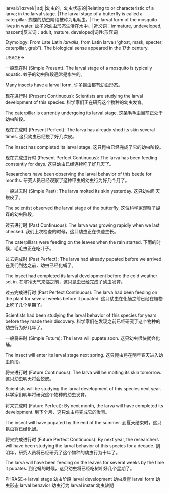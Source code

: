 larval:/ˈlɑːrvəl/| adj.|幼虫的，幼虫状态的|Relating to or characteristic of a larva; in the larval stage. |The larval stage of a butterfly is called a caterpillar. 蝴蝶的幼虫阶段被称为毛毛虫。|The larval form of the mosquito lives in water. 蚊子的幼虫形态生活在水中。|近义词：immature, undeveloped, nascent|反义词：adult, mature, developed|词性:形容词

Etymology: From Late Latin *larvalis*, from Latin larva (“ghost, mask, specter; caterpillar, grub”).  The biological sense appeared in the 17th century.

USAGE->

一般现在时 (Simple Present):
The larval stage of a mosquito is typically aquatic. 蚊子的幼虫阶段通常是水生的。

Many insects have a larval form. 许多昆虫都有幼虫形态。


现在进行时 (Present Continuous):
Scientists are studying the larval development of this species. 科学家们正在研究这个物种的幼虫发育。

The caterpillar is currently undergoing its larval stage.  这条毛毛虫目前正处于幼虫阶段。


现在完成时 (Present Perfect):
The larva has already shed its skin several times.  这只幼虫已经蜕了好几次皮。

The insect has completed its larval stage.  这只昆虫已经完成了它的幼虫阶段。


现在完成进行时 (Present Perfect Continuous):
The larva has been feeding constantly for days.  这只幼虫已经连续吃了好几天了。

Researchers have been observing the larval behavior of this beetle for months.  研究人员已经观察了这种甲虫的幼虫行为好几个月了。


一般过去时 (Simple Past):
The larva molted its skin yesterday.  这只幼虫昨天蜕皮了。

The scientist observed the larval stage of the butterfly.  这位科学家观察了蝴蝶的幼虫阶段。


过去进行时 (Past Continuous):
The larva was growing rapidly when we last checked.  我们上次检查的时候，这只幼虫正在快速生长。

The caterpillars were feeding on the leaves when the rain started.  下雨的时候，毛毛虫正在吃叶子。


过去完成时 (Past Perfect):
The larva had already pupated before we arrived.  在我们到达之前，幼虫已经化蛹了。

The insect had completed its larval development before the cold weather set in.  在寒冷天气来临之前，这只昆虫已经完成了幼虫发育。


过去完成进行时 (Past Perfect Continuous):
The larva had been feeding on the plant for several weeks before it pupated.  这只幼虫在化蛹之前已经在植物上吃了几个星期了。

Scientists had been studying the larval behavior of this species for years before they made their discovery.  科学家们在发现之前已经研究了这个物种的幼虫行为好几年了。


一般将来时 (Simple Future):
The larva will pupate soon.  这只幼虫很快就会化蛹。

The insect will enter its larval stage next spring.  这只昆虫将在明年春天进入幼虫阶段。


将来进行时 (Future Continuous):
The larva will be molting its skin tomorrow.  这只幼虫明天将会蜕皮。

Scientists will be studying the larval development of this species next year.  科学家们明年将研究这个物种的幼虫发育。


将来完成时 (Future Perfect):
By next month, the larva will have completed its development.  到下个月，这只幼虫将完成它的发育。

The insect will have pupated by the end of the summer.  到夏天结束时，这只昆虫将已经化蛹。


将来完成进行时 (Future Perfect Continuous):
By next year, the researchers will have been studying the larval behavior of this species for a decade.  到明年，研究人员将已经研究了这个物种的幼虫行为十年了。

The larva will have been feeding on the leaves for several weeks by the time it pupates. 到化蛹的时候，这只幼虫将已经吃树叶好几个星期了。



PHRASE->
larval stage 幼虫阶段
larval development 幼虫发育
larval form 幼虫形态
larval behavior 幼虫行为
larval instar 幼虫龄期
